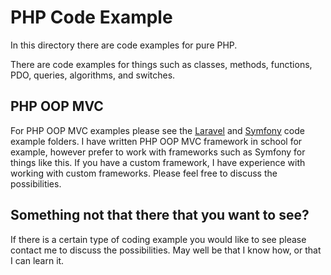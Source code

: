 
# PHP Code Example

In this directory there are code examples for pure PHP.

There are code examples for things such as classes, methods, functions, PDO, queries, algorithms, and switches. 

## PHP OOP MVC 

For PHP OOP MVC examples please see the [Laravel](https://github.com/CodezPoet/code_examples/tree/main/laravel) and [Symfony](https://github.com/CodezPoet/code_examples/tree/main/symfony) code example folders. I have written PHP OOP MVC framework in school for example, however prefer to work with frameworks such as Symfony for things like this. If you have a custom framework, I have experience with working with custom frameworks. Please feel free to discuss the possibilities.

## Something not that there that you want to see?

If there is a certain type of coding example you would like to see please contact me to discuss the possibilities.
May well be that I know how, or that I can learn it. 
